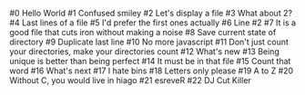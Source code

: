#0 Hello World
#1 Confused smiley
#2 Let's display a file
#3 What about 2?
#4 Last lines of a file
#5 I'd prefer the first ones actually
#6 Line #2
#7 It is a good file that cuts iron without making a noise
#8 Save current state of directory
#9 Duplicate last line
#10 No more javascript
#11 Don't just count your directories, make your directories count
#12 What's new
#13 Being unique is better than being perfect
#14 It must be in that file
#15 Count that word
#16 What's next
#17 I hate bins
#18 Letters only please
#19 A to Z
#20 Without C, you would live in hiago
#21 esreveR
#22 DJ Cut Killer
